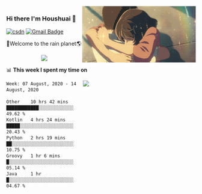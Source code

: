 <img  align='right' height="150" src="https://github.com/LikeRainDay/LikeRainDay/blob/master/pic/img_rain_1.gif?raw=true">



### Hi there I'm Houshuai :lemon:

[![csdn](https://img.shields.io/badge/-csdn-c14438?style=flat-square&logo=c&logoColor=white)](https://blog.csdn.net/qq_15807167)
[![Gmail Badge](https://img.shields.io/badge/-gmail-c14438?style=flat-square&logo=Gmail&logoColor=white&link=mailto:houshuai0816@gmail.com)](mailto:houshuai0816@gmail.com)

🚀Welcome to the rain planet🌎

<center>
<img align='center'  src="https://source.unsplash.com/random/1200x600">
</center>

📊 **This week I spent my time on**

<img align='right'   width="300" src="https://github-readme-stats.vercel.app/api?username=LikeRainDay&show_icons=true&title_color=fff&icon_color=79ff97&text_color=9f9f9f&bg_color=151515">

<!--START_SECTION:waka-->
```text
Week: 07 August, 2020 - 14 August, 2020

Other    10 hrs 42 mins  ████████████░░░░░░░░░░░░░   49.62 % 
Kotlin   4 hrs 24 mins   █████░░░░░░░░░░░░░░░░░░░░   20.43 % 
Python   2 hrs 19 mins   ██░░░░░░░░░░░░░░░░░░░░░░░   10.75 % 
Groovy   1 hr 6 mins     █░░░░░░░░░░░░░░░░░░░░░░░░   05.14 % 
Java     1 hr            █░░░░░░░░░░░░░░░░░░░░░░░░   04.67 %
```
<!--END_SECTION:waka-->
